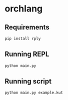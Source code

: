 # orchlang

## Requirements

```bash
pip install rply
```

## Running REPL

```bash
python main.py
```

## Running script

```bash
python main.py example.kut
```
